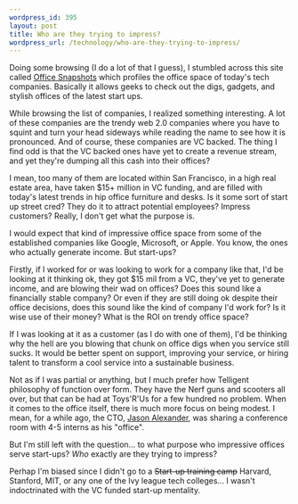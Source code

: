 ```yaml
--- 
wordpress_id: 395
layout: post
title: Who are they trying to impress?
wordpress_url: /technology/who-are-they-trying-to-impress/
---
```


<p>Doing some browsing (I do a lot of that I guess), I stumbled across this site called <a href="http://www.officesnapshots.com/">Office Snapshots</a> which profiles the office space of today's tech companies.  Basically it allows geeks to check out the digs, gadgets, and stylish offices of the latest start ups.</p>

<p>While browsing the list of companies, I realized something interesting.  A lot of these companies are the trendy web 2.0 companies where you have to squint and turn your head sideways while reading the name to see how it is pronounced.  And of course, these companies are VC backed.  The thing I find odd is that the VC backed ones have yet to create a revenue stream, and yet they're dumping all this cash into their offices?</p>

<p>I mean, too many of them are located within San Francisco, in a high real estate area, have taken $15+ million in VC funding, and are filled with today's latest trends in hip office furniture and desks.  Is it some sort of start up street cred?  They do it to attract potential employees?  Impress customers?  Really, I don't get what the purpose is.</p>

<p>I would expect that kind of impressive office space from some of the established companies like Google, Microsoft, or Apple.  You know, the ones who actually generate income.  But start-ups?</p>

<p>Firstly, if I worked for or was looking to work for a company like that, I'd be looking at it thinking ok, they got $15 mil from a VC, they've yet to generate income, and are blowing their wad on offices?  Does this sound like a financially stable company?  Or even if they are still doing ok despite their office decisions, does this sound like the kind of company I'd work for?  Is it wise use of their money?  What is the ROI on trendy office space?</p>

<p>If I was looking at it as a customer (as I do with one of them), I'd be thinking why the hell are you blowing that chunk on office digs when you service still sucks.  It would be better spent on support, improving your service, or hiring talent to transform a cool service into a sustainable business.</p>

<p>Not as if I was partial or anything, but I much prefer how Telligent philosophy of function over form.  They have the Nerf guns and scooters all over, but that can be had at Toys'R'Us for a few hundred no problem.  When it comes to the office itself, there is much more focus on being modest.  I mean, for a while ago, the CTO, <a href="http://jasona.net/">Jason Alexander</a>, was sharing a conference room with 4-5 interns as his "office".</p>

<p>But I'm still left with the question... to what purpose who impressive offices serve start-ups?  <i>Who</i> exactly are they trying to impress?</p>

<p>Perhap I'm biased since I didn't go to a <strike>Start-up training camp</strike> Harvard, Stanford, MIT, or any one of the Ivy league tech colleges... I wasn't indoctrinated with the VC funded start-up mentality.</p>
         
